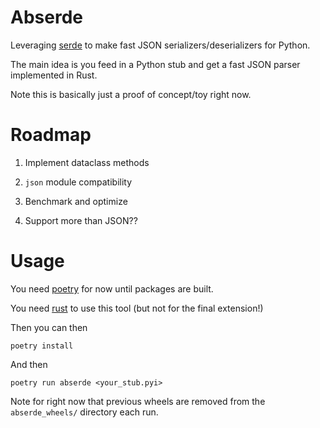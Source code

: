 # Abserde

Leveraging [serde](https://serde.rs/) to make fast JSON serializers/deserializers for Python.

The main idea is you feed in a Python stub and get a fast JSON parser implemented in Rust.

Note this is basically just a proof of concept/toy right now.


# Roadmap

1. Implement dataclass methods

2. `json` module compatibility

3. Benchmark and optimize

4. Support more than JSON??

# Usage

You need [poetry](https://github.com/sdispater/poetry#installation) for now until packages are built.

You need [rust](https://rustup.rs/) to use this tool (but not for the final extension!)

Then you can then
```
poetry install
```

And then

```
poetry run abserde <your_stub.pyi>
```

Note for right now that previous wheels are removed from the `abserde_wheels/` directory each run.